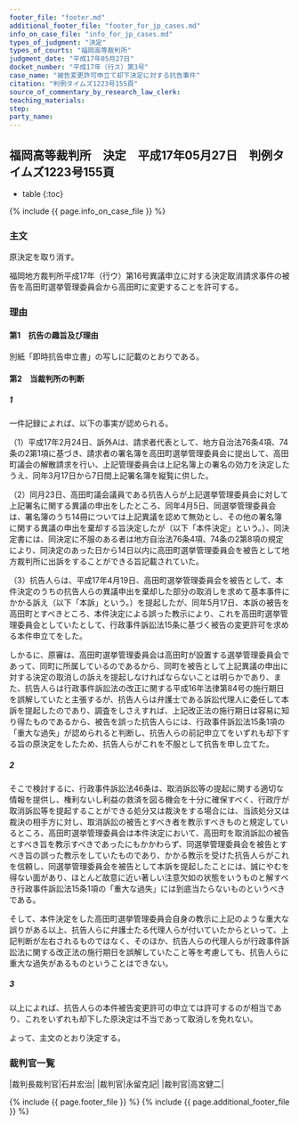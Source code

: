 ```yaml
---
footer_file: "footer.md"
additional_footer_file: "footer_for_jp_cases.md"
info_on_case_file: "info_for_jp_cases.md"
types_of_judgment: "決定"
types_of_courts: "福岡高等裁判所"
judgment_date: "平成17年05月27日"
docket_number: "平成17年（行ス）第3号"
case_name: "被告変更許可申立て却下決定に対する抗告事件"
citation: "判例タイムズ1223号155頁"
source_of_commentary_by_research_law_clerk:
teaching_materials:
step:
party_name:
---
```


## 福岡高等裁判所　決定　平成17年05月27日　判例タイムズ1223号155頁

* table
{:toc}

{% include {{ page.info_on_case_file }}  %}















### 主文



原決定を取り消す。

福岡地方裁判所平成17年（行ウ）第16号異議申立に対する決定取消請求事件の被告を高田町選挙管理委員会から高田町に変更することを許可する。





### 理由



#### 第1　抗告の趣旨及び理由

別紙「即時抗告申立書」の写しに記載のとおりである。

#### 第2　当裁判所の判断

##### 1

一件記録によれば、以下の事実が認められる。

（1）平成17年2月24日、訴外Aは、請求者代表として、地方自治法76条4項、74条の2第1項に基づき、請求者の署名簿を高田町選挙管理委員会に提出して、高田町議会の解散請求を行い、上記管理委員会は上記名簿上の署名の効力を決定したうえ、同年3月17日から7日間上記署名簿を縦覧に供した。

（2）同月23日、高田町議会議員である抗告人らが上記選挙管理委員会に対して上記署名に関する異議の申出をしたところ、同年4月5日、同選挙管理委員会は、署名簿のうち14冊については上記異議を認めて無効とし、その他の署名簿に関する異議の申出を棄却する旨決定したが（以下「本件決定」という。）、同決定書には、同決定に不服のある者は地方自治法76条4項、74条の2第8項の規定により、同決定のあった日から14日以内に高田町選挙管理委員会を被告として地方裁判所に出訴をすることができる旨記載されていた。

（3）抗告人らは、平成17年4月19日、高田町選挙管理委員会を被告として、本件決定のうちの抗告人らの異議申出を棄却した部分の取消しを求めて基本事件にかかる訴え（以下「本訴」という。）を提起したが、同年5月17日、本訴の被告を高田町とすべきところ、本件決定による誤った教示により、これを高田町選挙管理委員会としていたとして、行政事件訴訟法15条に基づく被告の変更許可を求める本件申立てをした。

しかるに、原審は、高田町選挙管理委員会は高田町が設置する選挙管理委員会であって、同町に所属しているのであるから、同町を被告として上記異議の申出に対する決定の取消しの訴えを提起しなければならないことは明らかであり、また、抗告人らは行政事件訴訟法の改正に関する平成16年法律第84号の施行期日を誤解していたと主張するが、抗告人らは弁護士である訴訟代理人に委任して本訴を提起したのであり、調査をしさえすれば、上記改正法の施行期日は容易に知り得たものであるから、被告を誤った抗告人らには、行政事件訴訟法15条1項の「重大な過失」が認められると判断し、抗告人らの前記申立てをいずれも却下する旨の原決定をしたため、抗告人らがこれを不服として抗告を申し立てた。

##### 2

そこで検討するに、行政事件訴訟法46条は、取消訴訟等の提起に関する適切な情報を提供し、権利ないし利益の救済を図る機会を十分に確保すべく、行政庁が取消訴訟等を提起することができる処分又は裁決をする場合には、当該処分又は裁決の相手方に対し、取消訴訟の被告とすべき者を教示すべきものと規定しているところ、高田町選挙管理委員会は本件決定において、高田町を取消訴訟の被告とすべき旨を教示すべきであったにもかかわらず、同選挙管理委員会を被告とすべき旨の誤った教示をしていたものであり、かかる教示を受けた抗告人らがこれを信頼し、同選挙管理委員会を被告として本訴を提起したことには、誠にやむを得ない面があり、ほとんど故意に近い著しい注意欠如の状態をいうものと解すべき行政事件訴訟法15条1項の「重大な過失」には到底当たらないものというべきである。

そして、本件決定をした高田町選挙管理委員会自身の教示に上記のような重大な誤りがある以上、抗告人らに弁護士たる代理人らが付いていたからといって、上記判断が左右されるものではなく、そのほか、抗告人らの代理人らが行政事件訴訟法に関する改正法の施行期日を誤解していたこと等を考慮しても、抗告人らに重大な過失があるものということはできない。

##### 3

以上によれば、抗告人らの本件被告変更許可の申立ては許可するのが相当であり、これをいずれも却下した原決定は不当であって取消しを免れない。

よって、主文のとおり決定する。

### 裁判官一覧

|裁判長裁判官|石井宏治|
|裁判官|永留克記|
|裁判官|高宮健二|


{% include {{ page.footer_file }}  %}
{% include {{ page.additional_footer_file }}  %}
